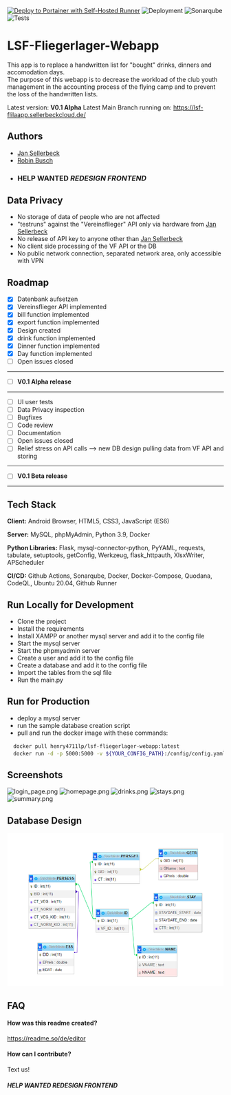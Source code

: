 [![Deploy to Portainer with Self-Hosted Runner](https://github.com/henry4711lp/LSF-Fliegerlager-Webapp/actions/workflows/Docker-Build.yml/badge.svg)](https://github.com/henry4711lp/LSF-Fliegerlager-Webapp/actions/workflows/Docker-Build.yml) ![Deployment](https://github.com/henry4711lp/LSF-Fliegerlager-Webapp/actions/workflows/Docker-Build.yml/badge.svg) ![Sonarqube](https://github.com/henry4711lp/LSF-Fliegerlager-Webapp/actions/workflows/sonarqube-scanner.yml/badge.svg) ![Tests](https://github.com/henry4711lp/LSF-Fliegerlager-Webapp/actions/workflows/test_on_push.yml/badge.svg)
# LSF-Fliegerlager-Webapp

This app is to replace a handwritten list for "bought" drinks, dinners and accomodation days.  
The purpose of this webapp is to decrease the workload of the club youth management in the accounting process of the flying camp and to prevent the loss of the handwritten lists.

Latest version: **V0.1 Alpha**
Latest Main Branch running on: https://lsf-flilaapp.sellerbeckcloud.de/

## Authors

- [Jan Sellerbeck](https://www.github.com/henry4711lp)
- [Robin Busch](https://www.github.com/rbn-de)
- ### HELP WANTED ***REDESIGN FRONTEND***


## Data Privacy
- No storage of data of people who are not affected
- "testruns" against the "Vereinsflieger" API only via hardware from [Jan Sellerbeck](https://www.github.com/henry4711lp)
- No release of API key to anyone other than [Jan Sellerbeck](https://www.github.com/henry4711lp)
- No client side processing of the VF API or the DB
- No public network connection, separated network area, only accessible with VPN

## Roadmap

- [X]  Datenbank aufsetzen
- [X]  Vereinsflieger API implemented
- [X]  bill function implemented
- [X]  export function implemented
- [X]  Design created
- [X]  drink function implemented
- [X]  Dinner function implemented
- [X]  Day function implemented
- [ ]  Open issues closed
------------------------------------
- [ ] **V0.1 Alpha release**
------------------------------------
- [ ] UI user tests
- [ ] Data Privacy inspection
- [ ] Bugfixes
- [ ] Code review
- [ ] Documentation
- [ ] Open issues closed
- [ ] Relief stress on API calls --> new DB design pulling data from VF API and storing
------------------------------------
- [ ] **V0.1 Beta release**
------------------------------------

## Tech Stack

**Client:** Android Browser, HTML5, CSS3, JavaScript (ES6)

**Server:** MySQL, phpMyAdmin, Python 3.9, Docker

**Python Libraries:** Flask, mysql-connector-python, PyYAML, requests, tabulate, setuptools, getConfig, Werkzeug, flask_httpauth, XlsxWriter, APScheduler

**CI/CD:** Github Actions, Sonarqube, Docker, Docker-Compose, Quodana, CodeQL, Ubuntu 20.04, Github Runner


## Run Locally for Development
-  Clone the project
-  Install the requirements
-  Install XAMPP or another mysql server and add it to the config file
-  Start the mysql server
-  Start the phpmyadmin server
-  Create a user and add it to the config file
-  Create a database and add it to the config file
-  Import the tables from the sql file
-  Run the main.py

## Run for Production
-  deploy a mysql server
-  run the sample database creation script
-  pull and run the docker image with these commands:
```bash
  docker pull henry4711lp/lsf-fliegerlager-webapp:latest
  docker run -d -p 5000:5000 -v ${YOUR_CONFIG_PATH}:/config/config.yaml --restart unless-stopped henry4711lp/lsf-fliegerlager-webapp:latest
```

## Screenshots
![login_page.png](Screenshots%2Flogin_page.png)
![homepage.png](Screenshots%2Fhomepage.png)
![drinks.png](Screenshots%2Fdrinks.png)
![stays.png](Screenshots%2Fstays.png)
![summary.png](Screenshots%2Fsummary.png)

## Database Design
![database_design.png](Screenshots%2Fdatabase_design.png)


## FAQ

#### How was this readme created?

https://readme.so/de/editor

#### How can I contribute?

Text us!
##### HELP WANTED ***REDESIGN FRONTEND***

